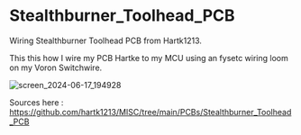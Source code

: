 # Stealthburner_Toolhead_PCB
Wiring Stealthburner Toolhead PCB from Hartk1213.

This this how I wire my PCB Hartke to my MCU using an fysetc wiring loom on my Voron Switchwire.

![screen_2024-06-17_194928](https://github.com/Nicog77/Stealthburner_Toolhead_PCB/assets/77778171/855a5735-a177-42c5-bc15-3890d54ee25f)



Sources here : https://github.com/hartk1213/MISC/tree/main/PCBs/Stealthburner_Toolhead_PCB
